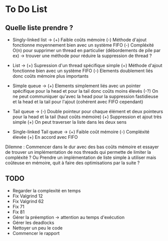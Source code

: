 # To Do List

## Quelle liste prendre ?

- Singly-linked list ->
(+) Faible coûts mémoire
(-) Méthode d'ajout fonctionne moyennement bien avec un système FIFO
(-) Compléxité O(n) pour supprimer un thread en particulier (débordements de pile par ex) -> trouver une méthode pour réduire la suppression de thread ?

- List ->
(+) Supression d'un thread spécifique simple
(+) Méthode d'ajout fonctionne bien avec un système FIFO
(-) Elements doublement liés donc coûts mémoire plus importants

- Simple queue ->
(+) Elements simplement liés avec un pointer spécifique pour la head et pour la tail donc coûts moins élevés
(-?) On ne peut communiquer qu'avec la head pour la suppression fastidieuse et la head et la tail pour l'ajout (cohérent avec FIFO cependant)

- Tail queue ->
(-) Double pointeur pour chaque élément et deux pointeurs pour la head et la tail (haut coûts mémoire)
(+) Suppression et ajout très simple
(+) On peut traverser la liste dans les deux sens

- Single-linked Tail queue ->
(+) Faible coût mémoire
(-) Compléxité élevée
(+) En accord avec FIFO

Dilemne :
Commencer dans le dur avec des bas coûts mémoire et essayer de trouver un implémentation de nos threads qui permette de limiter la compléxité ?
Ou
Prendre un implémentation de liste simple à utiliser mais coûteuse en mémoire, quit à faire des optimisations par la suite ?

## TODO

- Regarder la complexité en temps
- Fix Valgrind 12
- Fix Valgrind 62
- Fix 71
- Fix 81
- Gérer la préemption -> attention au temps d'exécution
- Gérer les deadlocks
- Nettoyer un peu le code
- Commencer le rapport
